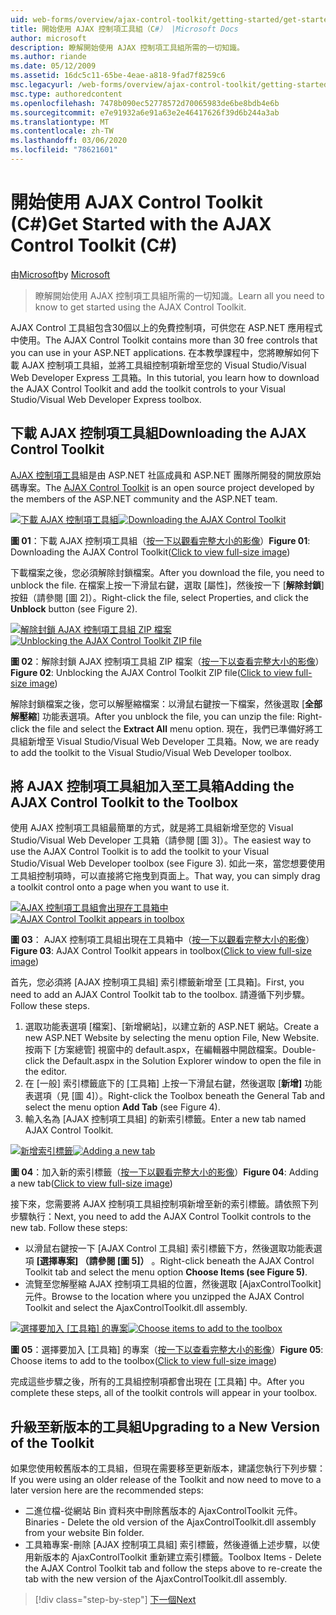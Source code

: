 ```yaml
---
uid: web-forms/overview/ajax-control-toolkit/getting-started/get-started-with-the-ajax-control-toolkit-cs
title: 開始使用 AJAX 控制項工具組（C#） |Microsoft Docs
author: microsoft
description: 瞭解開始使用 AJAX 控制項工具組所需的一切知識。
ms.author: riande
ms.date: 05/12/2009
ms.assetid: 16dc5c11-65be-4eae-a818-9fad7f8259c6
msc.legacyurl: /web-forms/overview/ajax-control-toolkit/getting-started/get-started-with-the-ajax-control-toolkit-cs
msc.type: authoredcontent
ms.openlocfilehash: 7478b090ec52778572d70065983de6be8bdb4e6b
ms.sourcegitcommit: e7e91932a6e91a63e2e46417626f39d6b244a3ab
ms.translationtype: MT
ms.contentlocale: zh-TW
ms.lasthandoff: 03/06/2020
ms.locfileid: "78621601"
---
```

# <a name="get-started-with-the-ajax-control-toolkit-c"></a><span data-ttu-id="fc8c3-103">開始使用 AJAX Control Toolkit (C#)</span><span class="sxs-lookup"><span data-stu-id="fc8c3-103">Get Started with the AJAX Control Toolkit (C#)</span></span>

<span data-ttu-id="fc8c3-104">由[Microsoft](https://github.com/microsoft)</span><span class="sxs-lookup"><span data-stu-id="fc8c3-104">by [Microsoft](https://github.com/microsoft)</span></span>

> <span data-ttu-id="fc8c3-105">瞭解開始使用 AJAX 控制項工具組所需的一切知識。</span><span class="sxs-lookup"><span data-stu-id="fc8c3-105">Learn all you need to know to get started using the AJAX Control Toolkit.</span></span>

<span data-ttu-id="fc8c3-106">AJAX Control 工具組包含30個以上的免費控制項，可供您在 ASP.NET 應用程式中使用。</span><span class="sxs-lookup"><span data-stu-id="fc8c3-106">The AJAX Control Toolkit contains more than 30 free controls that you can use in your ASP.NET applications.</span></span> <span data-ttu-id="fc8c3-107">在本教學課程中，您將瞭解如何下載 AJAX 控制項工具組，並將工具組控制項新增至您的 Visual Studio/Visual Web Developer Express 工具箱。</span><span class="sxs-lookup"><span data-stu-id="fc8c3-107">In this tutorial, you learn how to download the AJAX Control Toolkit and add the toolkit controls to your Visual Studio/Visual Web Developer Express toolbox.</span></span>

## <a name="downloading-the-ajax-control-toolkit"></a><span data-ttu-id="fc8c3-108">下載 AJAX 控制項工具組</span><span class="sxs-lookup"><span data-stu-id="fc8c3-108">Downloading the AJAX Control Toolkit</span></span>

<span data-ttu-id="fc8c3-109">[AJAX 控制項工具](http://devexpress.com/act)組是由 ASP.NET 社區成員和 ASP.NET 團隊所開發的開放原始碼專案。</span><span class="sxs-lookup"><span data-stu-id="fc8c3-109">The [AJAX Control Toolkit](http://devexpress.com/act) is an open source project developed by the members of the ASP.NET community and the ASP.NET team.</span></span> 

<span data-ttu-id="fc8c3-110">[![下載 AJAX 控制項工具組](get-started-with-the-ajax-control-toolkit-cs/_static/image1.jpg)](get-started-with-the-ajax-control-toolkit-cs/_static/image1.png)</span><span class="sxs-lookup"><span data-stu-id="fc8c3-110">[![Downloading the AJAX Control Toolkit](get-started-with-the-ajax-control-toolkit-cs/_static/image1.jpg)](get-started-with-the-ajax-control-toolkit-cs/_static/image1.png)</span></span>

<span data-ttu-id="fc8c3-111">**圖 01**：下載 AJAX 控制項工具組（[按一下以觀看完整大小的影像](get-started-with-the-ajax-control-toolkit-cs/_static/image2.png)）</span><span class="sxs-lookup"><span data-stu-id="fc8c3-111">**Figure 01**: Downloading the AJAX Control Toolkit([Click to view full-size image](get-started-with-the-ajax-control-toolkit-cs/_static/image2.png))</span></span>

<span data-ttu-id="fc8c3-112">下載檔案之後，您必須解除封鎖檔案。</span><span class="sxs-lookup"><span data-stu-id="fc8c3-112">After you download the file, you need to unblock the file.</span></span> <span data-ttu-id="fc8c3-113">在檔案上按一下滑鼠右鍵，選取 [屬性]，然後按一下 [**解除封鎖**] 按鈕（請參閱 [圖 2]）。</span><span class="sxs-lookup"><span data-stu-id="fc8c3-113">Right-click the file, select Properties, and click the **Unblock** button (see Figure 2).</span></span>

<span data-ttu-id="fc8c3-114">[![解除封鎖 AJAX 控制項工具組 ZIP 檔案](get-started-with-the-ajax-control-toolkit-cs/_static/image2.jpg)](get-started-with-the-ajax-control-toolkit-cs/_static/image3.png)</span><span class="sxs-lookup"><span data-stu-id="fc8c3-114">[![Unblocking the AJAX Control Toolkit ZIP file](get-started-with-the-ajax-control-toolkit-cs/_static/image2.jpg)](get-started-with-the-ajax-control-toolkit-cs/_static/image3.png)</span></span>

<span data-ttu-id="fc8c3-115">**圖 02**：解除封鎖 AJAX 控制項工具組 ZIP 檔案（[按一下以查看完整大小的影像](get-started-with-the-ajax-control-toolkit-cs/_static/image4.png)）</span><span class="sxs-lookup"><span data-stu-id="fc8c3-115">**Figure 02**: Unblocking the AJAX Control Toolkit ZIP file([Click to view full-size image](get-started-with-the-ajax-control-toolkit-cs/_static/image4.png))</span></span>

<span data-ttu-id="fc8c3-116">解除封鎖檔案之後，您可以解壓縮檔案：以滑鼠右鍵按一下檔案，然後選取 [**全部解壓縮**] 功能表選項。</span><span class="sxs-lookup"><span data-stu-id="fc8c3-116">After you unblock the file, you can unzip the file: Right-click the file and select the **Extract All** menu option.</span></span> <span data-ttu-id="fc8c3-117">現在，我們已準備好將工具組新增至 Visual Studio/Visual Web Developer 工具箱。</span><span class="sxs-lookup"><span data-stu-id="fc8c3-117">Now, we are ready to add the toolkit to the Visual Studio/Visual Web Developer toolbox.</span></span>

## <a name="adding-the-ajax-control-toolkit-to-the-toolbox"></a><span data-ttu-id="fc8c3-118">將 AJAX 控制項工具組加入至工具箱</span><span class="sxs-lookup"><span data-stu-id="fc8c3-118">Adding the AJAX Control Toolkit to the Toolbox</span></span>

<span data-ttu-id="fc8c3-119">使用 AJAX 控制項工具組最簡單的方式，就是將工具組新增至您的 Visual Studio/Visual Web Developer 工具箱（請參閱 [圖 3]）。</span><span class="sxs-lookup"><span data-stu-id="fc8c3-119">The easiest way to use the AJAX Control Toolkit is to add the toolkit to your Visual Studio/Visual Web Developer toolbox (see Figure 3).</span></span> <span data-ttu-id="fc8c3-120">如此一來，當您想要使用工具組控制項時，可以直接將它拖曳到頁面上。</span><span class="sxs-lookup"><span data-stu-id="fc8c3-120">That way, you can simply drag a toolkit control onto a page when you want to use it.</span></span>

<span data-ttu-id="fc8c3-121">[![AJAX 控制項工具組會出現在工具箱中](get-started-with-the-ajax-control-toolkit-cs/_static/image3.jpg)](get-started-with-the-ajax-control-toolkit-cs/_static/image5.png)</span><span class="sxs-lookup"><span data-stu-id="fc8c3-121">[![AJAX Control Toolkit appears in toolbox](get-started-with-the-ajax-control-toolkit-cs/_static/image3.jpg)](get-started-with-the-ajax-control-toolkit-cs/_static/image5.png)</span></span>

<span data-ttu-id="fc8c3-122">**圖 03**： AJAX 控制項工具組出現在工具箱中（[按一下以觀看完整大小的影像](get-started-with-the-ajax-control-toolkit-cs/_static/image6.png)）</span><span class="sxs-lookup"><span data-stu-id="fc8c3-122">**Figure 03**: AJAX Control Toolkit appears in toolbox([Click to view full-size image](get-started-with-the-ajax-control-toolkit-cs/_static/image6.png))</span></span>

<span data-ttu-id="fc8c3-123">首先，您必須將 [AJAX 控制項工具組] 索引標籤新增至 [工具箱]。</span><span class="sxs-lookup"><span data-stu-id="fc8c3-123">First, you need to add an AJAX Control Toolkit tab to the toolbox.</span></span> <span data-ttu-id="fc8c3-124">請遵循下列步驟。</span><span class="sxs-lookup"><span data-stu-id="fc8c3-124">Follow these steps.</span></span>

1. <span data-ttu-id="fc8c3-125">選取功能表選項 [檔案]、[新增網站]，以建立新的 ASP.NET 網站。</span><span class="sxs-lookup"><span data-stu-id="fc8c3-125">Create a new ASP.NET Website by selecting the menu option File, New Website.</span></span> <span data-ttu-id="fc8c3-126">按兩下 [方案總管] 視窗中的 default.aspx，在編輯器中開啟檔案。</span><span class="sxs-lookup"><span data-stu-id="fc8c3-126">Double-click the Default.aspx in the Solution Explorer window to open the file in the editor.</span></span>
2. <span data-ttu-id="fc8c3-127">在 [一般] 索引標籤底下的 [工具箱] 上按一下滑鼠右鍵，然後選取 [**新增]** 功能表選項（見 [圖 4]）。</span><span class="sxs-lookup"><span data-stu-id="fc8c3-127">Right-click the Toolbox beneath the General Tab and select the menu option **Add Tab** (see Figure 4).</span></span>
3. <span data-ttu-id="fc8c3-128">輸入名為 [AJAX 控制項工具組] 的新索引標籤。</span><span class="sxs-lookup"><span data-stu-id="fc8c3-128">Enter a new tab named AJAX Control Toolkit.</span></span>

<span data-ttu-id="fc8c3-129">[![新增索引標籤](get-started-with-the-ajax-control-toolkit-cs/_static/image4.jpg)](get-started-with-the-ajax-control-toolkit-cs/_static/image7.png)</span><span class="sxs-lookup"><span data-stu-id="fc8c3-129">[![Adding a new tab](get-started-with-the-ajax-control-toolkit-cs/_static/image4.jpg)](get-started-with-the-ajax-control-toolkit-cs/_static/image7.png)</span></span>

<span data-ttu-id="fc8c3-130">**圖 04**：加入新的索引標籤（[按一下以觀看完整大小的影像](get-started-with-the-ajax-control-toolkit-cs/_static/image8.png)）</span><span class="sxs-lookup"><span data-stu-id="fc8c3-130">**Figure 04**: Adding a new tab([Click to view full-size image](get-started-with-the-ajax-control-toolkit-cs/_static/image8.png))</span></span>

<span data-ttu-id="fc8c3-131">接下來，您需要將 AJAX 控制項工具組控制項新增至新的索引標籤。請依照下列步驟執行：</span><span class="sxs-lookup"><span data-stu-id="fc8c3-131">Next, you need to add the AJAX Control Toolkit controls to the new tab. Follow these steps:</span></span>

- <span data-ttu-id="fc8c3-132">以滑鼠右鍵按一下 [AJAX Control 工具組] 索引標籤下方，然後選取功能表選項 **[選擇專案] （請參閱 [圖 5]）** 。</span><span class="sxs-lookup"><span data-stu-id="fc8c3-132">Right-click beneath the AJAX Control Toolkit tab and select the menu option **Choose Items (see Figure 5)**.</span></span>
- <span data-ttu-id="fc8c3-133">流覽至您解壓縮 AJAX 控制項工具組的位置，然後選取 [AjaxControlToolkit] 元件。</span><span class="sxs-lookup"><span data-stu-id="fc8c3-133">Browse to the location where you unzipped the AJAX Control Toolkit and select the AjaxControlToolkit.dll assembly.</span></span>

<span data-ttu-id="fc8c3-134">[![選擇要加入 [工具箱] 的專案](get-started-with-the-ajax-control-toolkit-cs/_static/image5.jpg)](get-started-with-the-ajax-control-toolkit-cs/_static/image9.png)</span><span class="sxs-lookup"><span data-stu-id="fc8c3-134">[![Choose items to add to the toolbox](get-started-with-the-ajax-control-toolkit-cs/_static/image5.jpg)](get-started-with-the-ajax-control-toolkit-cs/_static/image9.png)</span></span>

<span data-ttu-id="fc8c3-135">**圖 05**：選擇要加入 [工具箱] 的專案（[按一下以查看完整大小的影像](get-started-with-the-ajax-control-toolkit-cs/_static/image10.png)）</span><span class="sxs-lookup"><span data-stu-id="fc8c3-135">**Figure 05**: Choose items to add to the toolbox([Click to view full-size image](get-started-with-the-ajax-control-toolkit-cs/_static/image10.png))</span></span>

<span data-ttu-id="fc8c3-136">完成這些步驟之後，所有的工具組控制項都會出現在 [工具箱] 中。</span><span class="sxs-lookup"><span data-stu-id="fc8c3-136">After you complete these steps, all of the toolkit controls will appear in your toolbox.</span></span>

## <a name="upgrading-to-a-new-version-of-the-toolkit"></a><span data-ttu-id="fc8c3-137">升級至新版本的工具組</span><span class="sxs-lookup"><span data-stu-id="fc8c3-137">Upgrading to a New Version of the Toolkit</span></span>

<span data-ttu-id="fc8c3-138">如果您使用較舊版本的工具組，但現在需要移至更新版本，建議您執行下列步驟：</span><span class="sxs-lookup"><span data-stu-id="fc8c3-138">If you were using an older release of the Toolkit and now need to move to a later version here are the recommended steps:</span></span>

- <span data-ttu-id="fc8c3-139">二進位檔-從網站 Bin 資料夾中刪除舊版本的 AjaxControlToolkit 元件。</span><span class="sxs-lookup"><span data-stu-id="fc8c3-139">Binaries - Delete the old version of the AjaxControlToolkit.dll assembly from your website Bin folder.</span></span>
- <span data-ttu-id="fc8c3-140">工具箱專案-刪除 [AJAX 控制項工具組] 索引標籤，然後遵循上述步驟，以使用新版本的 AjaxControlToolkit 重新建立索引標籤。</span><span class="sxs-lookup"><span data-stu-id="fc8c3-140">Toolbox Items - Delete the AJAX Control Toolkit tab and follow the steps above to re-create the tab with the new version of the AjaxControlToolkit.dll assembly.</span></span>

> [!div class="step-by-step"]
> [<span data-ttu-id="fc8c3-141">下一個</span><span class="sxs-lookup"><span data-stu-id="fc8c3-141">Next</span></span>](using-ajax-control-toolkit-controls-and-control-extenders-cs.md)
